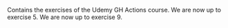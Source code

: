 Contains the exercises of the Udemy GH Actions course.
We are now up to exercise 5.
We are now up to exercise 9.
